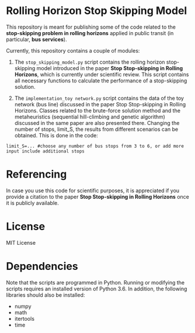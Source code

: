 # Rolling Horizon Stop Skipping Model

This repository is meant for publishing some of the code related to the **stop-skipping problem in rolling horizons** applied in public transit (in particular, **bus services**).

Currently, this repository contains a couple of modules:

1. The `stop_skipping_model.py` script contains the rolling horizon stop-skipping model introduced in the paper **Stop Stop-skipping in Rolling Horizons**, which is currently under scientific review. This script contains all necessary functions to calculate the performance of a stop-skipping solution. 

2. The `implementation_toy network.py` script contains the data of the toy network (bus line) discussed in the paper Stop Stop-skipping in Rolling Horizons. Classes related to the brute-force solution method and the metaheuristics (sequential hill-climbing and genetic algorithm) discussed in the same paper are also presented there. Changing the number of stops, limit_S, the results from different scenarios can be obtained. This is done in the code:

~~~~
limit_S=... #choose any number of bus stops from 3 to 6, or add more input include additional stops
~~~~

# Referencing

In case you use this code for scientific purposes, it is appreciated if you provide a citation to the paper **Stop Stop-skipping in Rolling Horizons** once it is publicly available.

# License

MIT License

# Dependencies

Note that the scripts are programmed in Python. Running or modifying the scripts requires an installed version of Python 3.6. In addition, the following libraries should also be installed:
* numpy 
* math
* itertools
* time

